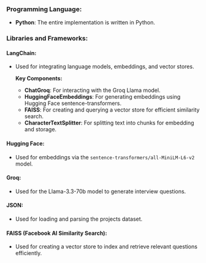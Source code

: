 ### Programming Language:
- **Python**: The entire implementation is written in Python.

### Libraries and Frameworks:

#### **LangChain**:
- Used for integrating language models, embeddings, and vector stores.
  
  **Key Components:**
  - **ChatGroq**: For interacting with the Groq Llama model.
  - **HuggingFaceEmbeddings**: For generating embeddings using Hugging Face sentence-transformers.
  - **FAISS**: For creating and querying a vector store for efficient similarity search.
  - **CharacterTextSplitter**: For splitting text into chunks for embedding and storage.

#### **Hugging Face**:
- Used for embeddings via the `sentence-transformers/all-MiniLM-L6-v2` model.

#### **Groq**:
- Used for the Llama-3.3-70b model to generate interview questions.

#### **JSON**:
- Used for loading and parsing the projects dataset.

#### **FAISS (Facebook AI Similarity Search)**:
- Used for creating a vector store to index and retrieve relevant questions efficiently.
